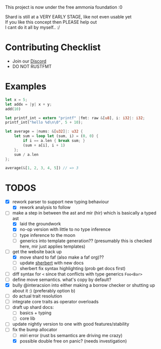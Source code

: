 This project is now under the free ammonia foundation :0  

Shard is still at a VERY EARLY STAGE, like not even usable yet  
If you like this concept then PLEASE help out  
I cant do it all by myself.. :/  

# Contributing Checklist
- Join our [Discord](https://discord.gg/z3Qnr87e7c)
- DO NOT RUSTFMT

# Examples

```rs
let x = 5;
let addx = |y| x + y;
add(10)
```

```rs
let printf_int = extern "printf" |fmt: raw &[u8], i: i32|: i32;
printf_int("hello %d\n\0", 5 + 10);
```

```rs
let average = |nums: &[u32]|: u32 {
	let sum = loop let (sum, i) = (0, 0) {
		if i == a.len { break sum; }
		(sum + a[i], i + 1)
	};
	sum / a.len
};

average(&[1, 2, 3, 4, 5]) // => 3
```

# TODOS
- [x] rework parser to support new typing behaviour
	- [x] rework analysis to follow
- [ ] make a step in between the ast and mir (hir) which is basically a typed ast
	- [x] laid the groundwork
	- [x] no-op version with little to no type inference
	- [ ] type inference to the moon
	- [ ] generics into template generation?? (presumably this is checked here, mir just applies templates)
- [ ] get the website back up 
	- [x] move shard to faf (also make a faf org)??
	- [ ] update [sherbert](https://github.com/shard-org/sherbert) with new docs
	- [ ] sherbert fix syntax highlighting (prob get docs first)
- [ ] diff syntax for `<` since that conflicts with type generics `Foo<Bar>`
- [ ] define move semantics. what's copy by default?
- [x] bully @interacsion into either making a borrow checker or shutting up about it :) (preferably option b)
- [ ] do actual trait resolution
- [ ] integrate core traits as operator overloads
- [ ] draft up shard docs:
	- [ ] basics + typing
	- [ ] core lib
- [ ] update nightly version to one with good features/stability
- [ ] fix the bump allocator
	- [ ] miri error (rust bs semantics are driving me crazy)
	- [x] possible double free on panic? (needs investigation)
